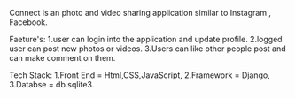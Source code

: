 Connect is an photo and video sharing application similar to Instagram , Facebook.

Faeture's:
  1.user can login into the application and update profile.
  2.logged user can post new photos or videos.
  3.Users can like other people post and can make comment on them.
 
 Tech Stack:
 1.Front End = Html,CSS,JavaScript,
 2.Framework = Django,
 3.Databse  = db.sqlite3.
